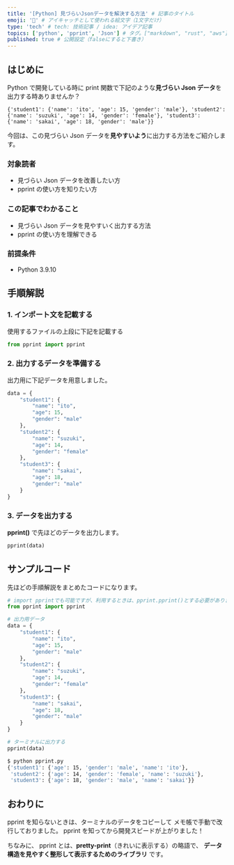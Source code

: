 ```yaml
---
title: '[Python] 見づらいJsonデータを解決する方法' # 記事のタイトル
emoji: '👀' # アイキャッチとして使われる絵文字（1文字だけ）
type: 'tech' # tech: 技術記事 / idea: アイデア記事
topics: ['python', 'pprint', 'Json'] # タグ。["markdown", "rust", "aws"]のように指定する
published: true # 公開設定（falseにすると下書き）
---
```


## はじめに

Python で開発している時に
print 関数で下記のような**見づらい Json データ**を出力する時ありませんか？

```git
{'student1': {'name': 'ito', 'age': 15, 'gender': 'male'}, 'student2': {'name': 'suzuki', 'age': 14, 'gender': 'female'}, 'student3': {'name': 'sakai', 'age': 18, 'gender': 'male'}}
```

今回は、この見づらい Json データを**見やすいよう**に出力する方法をご紹介します。

### 対象読者

- 見づらい Json データを改善したい方
- pprint の使い方を知りたい方

### この記事でわかること

- 見づらい Json データを見やすいく出力する方法
- pprint の使い方を理解できる

### 前提条件

- Python 3.9.10

## 手順解説

### 1. インポート文を記載する

使用するファイルの上段に下記を記載する

```python
from pprint import pprint
```

### 2. 出力するデータを準備する

出力用に下記データを用意しました。

```python
data = {
    "student1": {
        "name": "ito",
        "age": 15,
        "gender": "male"
    },
    "student2": {
        "name": "suzuki",
        "age": 14,
        "gender": "female"
    },
    "student3": {
        "name": "sakai",
        "age": 18,
        "gender": "male"
    }
}
```

### 3. データを出力する

**pprint()** で先ほどのデータを出力します。

```python
pprint(data)
```

## サンプルコード

先ほどの手順解説をまとめたコードになります。

```python:pprint.py
# import pprintでも可能ですが、利用するときは、pprint.pprint()とする必要があります。
from pprint import pprint

# 出力用データ
data = {
    "student1": {
        "name": "ito",
        "age": 15,
        "gender": "male"
    },
    "student2": {
        "name": "suzuki",
        "age": 14,
        "gender": "female"
    },
    "student3": {
        "name": "sakai",
        "age": 18,
        "gender": "male"
    }
}

# ターミナルに出力する
pprint(data)
```

```bash
$ python pprint.py
{'student1': {'age': 15, 'gender': 'male', 'name': 'ito'},
 'student2': {'age': 14, 'gender': 'female', 'name': 'suzuki'},
 'student3': {'age': 18, 'gender': 'male', 'name': 'sakai'}}
```

## おわりに

pprint を知らないときは、ターミナルのデータをコピーして
メモ帳で手動で改行しておりました。
pprint を知ってから開発スピードが上がりました！

ちなみに、
pprint とは、**pretty-print**（きれいに表示する）の略語で、
**データ構造を見やすく整形して表示するためのライブラリ** です。
